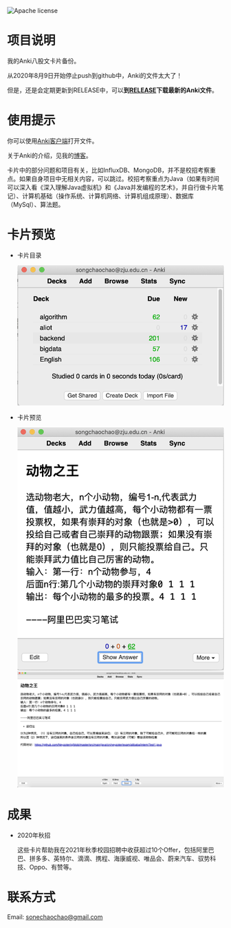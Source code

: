 ![Apache license](https://img.shields.io/github/license/Neyzoter/Anki-Backup)

# 项目说明

我的Anki八股文卡片备份。

从2020年8月9日开始停止push到github中，Anki的文件太大了！

但是，还是会定期更新到RELEASE中，可以**到[RELEASE](https://github.com/Neyzoter/Anki-Backup/releases)下载最新的Anki文件**。

# 使用提示

你可以使用[Anki客户端](https://apps.ankiweb.net/)打开文件。

关于Anki的介绍，见我的[博客](https://neyzoter.cn/2020/03/09/Anki-Introduction/)。

卡片中的部分问题和项目有关，比如InfluxDB、MongoDB，并不是校招考察重点。如果自身项目中无相关内容，可以跳过。校招考察重点为Java（如果有时间可以深入看《深入理解Java虚拟机》和《Java并发编程的艺术》，并自行做卡片笔记）、计算机基础（操作系统、计算机网络、计算机组成原理）、数据库（MySql）、算法题。

# 卡片预览

* 卡片目录

  <img src="./img/decks.png" width="600" alt="decks" />

* 卡片预览

  <img src="./img/algo.png" width="600" alt="algo" />

  <img src="./img/algo-ans.png" width="600" alt="algo-ans" />

# 成果

* 2020年秋招

  这些卡片帮助我在2021年秋季校园招聘中收获超过10个Offer，包括阿里巴巴、拼多多、英特尔、滴滴、携程、海康威视、唯品会、蔚来汽车、驭势科技、Oppo、有赞等。

# 联系方式

Email: sonechaochao@gmail.com
